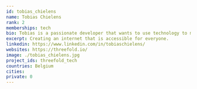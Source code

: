 ```yaml
---
id: tobias_chielens
name: Tobias Chielens
rank: 2
memberships: tech
bio: Tobias is a passionate developer that wants to use technology to make the world a better place.
excerpt: Creating an internet that is accessible for everyone.
linkedin: https://www.linkedin.com/in/tobiaschielens/
websites: https://threefold.io/
image: ./tobias_chielens.jpg
project_ids: threefold_tech
countries: Belgium
cities: 
private: 0
---
```

